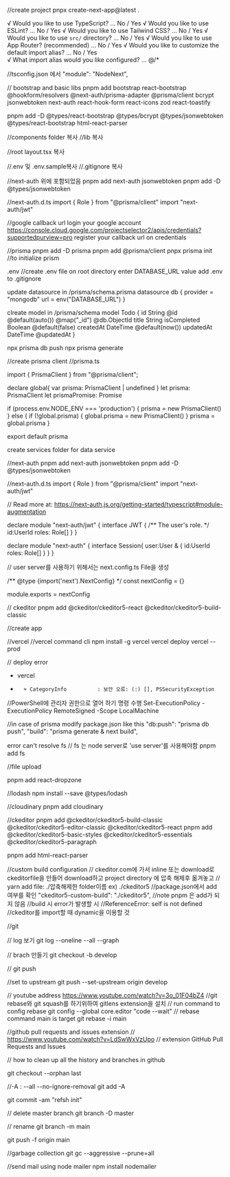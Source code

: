 //create project
pnpx create-next-app@latest .


√ Would you like to use TypeScript? ... No / Yes
√ Would you like to use ESLint? ... No / Yes
√ Would you like to use Tailwind CSS? ... No / Yes
√ Would you like to use `src/` directory? ... No / Yes
√ Would you like to use App Router? (recommended) ... No / Yes
√ Would you like to customize the default import alias? ... No / Yes        
√ What import alias would you like configured? ... @/*
<!-- Creating a new Next.js app in D:\AmiAiLabTs\shopping-cart. -->

//tsconfig.json 에서 
"module": "NodeNext",
<!-- "moduleResolution": "NodeNext", 변경 -->


// bootstrap and basic libs
pnpm add bootstrap react-bootstrap @hookform/resolvers @next-auth/prisma-adapter @prisma/client bcrypt jsonwebtoken next-auth react-hook-form react-icons zod react-toastify

pnpm add -D @types/react-bootstrap @types/bcrypt @types/jsonwebtoken @types/react-bootstrap html-react-parser

//components folder 복사
//lib 복사

//root layout.tsx  복사

//.env 및 .env.sample복사
//.gitignore 복사



//next-auth 위에 포함되었음
pnpm add next-auth jsonwebtoken
pnpm add -D @types/jsonwebtoken

//next-auth.d.ts
import { Role } from "@prisma/client"
import "next-auth/jwt"



//google callback url login your google account
https://console.cloud.google.com/projectselector2/apis/credentials?supportedpurview=pro
register your callback url on credentials


//prisma
pnpm add -D prisma
pnpm add @prisma/client
pnpx prisma init //to initialize prism

.env //create .env file on root directory
enter DATABASE_URL value 
add .env to .gitignore

update datasource in /prisma/schema.prisma 
datasource db {
  provider = "mongodb"
  url      = env("DATABASE_URL")
}

clreate model in /prisma/schema
model Todo {
  id          String   @id @default(auto()) @map("_id") @db.ObjectId
  title       String
  isCompleted Boolean  @default(false)
  createdAt   DateTime @default(now())
  updatedAt   DateTime @updatedAt
}

npx prisma db push
npx prisma generate

//create prisma client
//prisma.ts 

import { PrismaClient } from "@prisma/client";

declare global{
   var prisma: PrismaClient | undefined
}
let prisma: PrismaClient
let prismaPromise: Promise<PrismaClient>

if (process.env.NODE_ENV === 'production') {
  prisma = new PrismaClient()
} else {
  if (!global.prisma) {
    global.prisma = new PrismaClient()
  }
  prisma = global.prisma
}

export default prisma

create services folder for data service


//next-auth
pnpm add next-auth jsonwebtoken
pnpm add -D @types/jsonwebtoken

//next-auth.d.ts
import { Role } from "@prisma/client"
import "next-auth/jwt"

// Read more at: https://next-auth.js.org/getting-started/typescript#module-augmentation

declare module "next-auth/jwt" {
  interface JWT {
    /** The user's role. */
    id:UserId
    roles: Role[]
  }
}

declare module "next-auth" {
  interface Session{
    user:User & {
      id:UserId
      roles: Role[]
    }
  }
}


// user server를 사용하기 위해서는 
next.config.ts File을 생성

/** @type {import('next').NextConfig} */
const nextConfig = {}

module.exports = nextConfig

// ckeditor
pnpm add  @ckeditor/ckeditor5-react @ckeditor/ckeditor5-build-classic


//create app


//vercel
//vercel command cli
npm install -g vercel
vercel deploy
vercel --prod

// deploy error
+ vercel
+ ~~~~~~
    + CategoryInfo          : 보안 오류: (:) [], PSSecurityException

//PowerShell에 관리자 권한으로 열어 하기 명령 수행
Set-ExecutionPolicy -ExecutionPolicy RemoteSigned -Scope LocalMachine




//in case of prisma modify package.json like this
 "db:push": "prisma db push",
 "build": "prisma generate & next build",


error can't resolve fs // fs 는 node server로 'use server'를 사용해야함
 pnpm add fs


 //file upload 

 pnpm add react-dropzone


//lodash
npm install --save @types/lodash


//cloudinary
pnpm add cloudinary

//ckeditor
pnpm add @ckeditor/ckeditor5-build-classic @ckeditor/ckeditor5-editor-classic @ckeditor/ckeditor5-react
pnpm  add @ckeditor/ckeditor5-basic-styles @ckeditor/ckeditor5-essentials @ckeditor/ckeditor5-paragraph

pnpm add html-react-parser

//custom build configuration 
// ckeditor.com에 가서 inline 또는 download로 ckeditorfile을 만들어 download하고 project directory 에 압축 해제후 옮겨놓고
// yarn add file: ./압축해제한 folder이름  ex) ./ckeditor5
//package.json에서 add 여부를 확인    "ckeditor5-custom-build": "./ckeditor5",
//note pnpm 은 add가 되지 않음
//build 시 error가 발생할 시 
//ReferenceError: self is not defined
//ckeditor를 import할 때 dynamic을 이용할 것


//git

// log 보기
git log --oneline --all --graph

// brach 만들기
git checkout -b develop

//
git push

//set to upstream
git push --set-upstream origin develop

// youtube address https://www.youtube.com/watch?v=3o_01F04bZ4
//git rebase와 git squash를 하기위하여 gitlens extension을 설치 
// run  command  to config rebase 
git config --global core.editor "code --wait"
// rebase command main is target
git rebase -i main

//github pull requests and issues extension
// https://www.youtube.com/watch?v=LdSwWxVzUpo
// extension GitHub Pull Requests and Issues


// how to clean up all the history and branches in github

git checkout --orphan last

//-A : --all --no-ignore-removal
git add -A

git commit -am "refsh init"

// delete master branch
git branch -D master

// rename
git branch -m main

git push -f origin main

//garbage collection
git gc --aggressive --prune=all


//send mail using node mailer
npm install nodemailer

